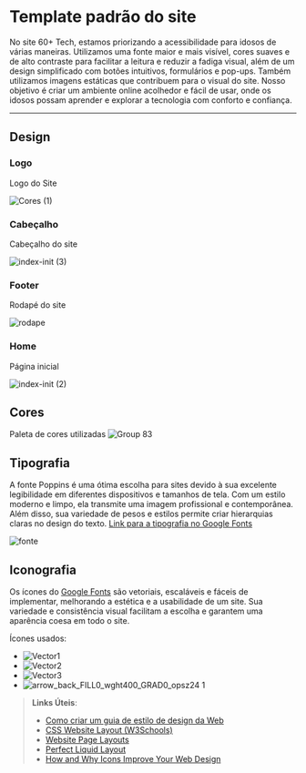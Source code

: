 # Template padrão do site

No site 60+ Tech, estamos priorizando a acessibilidade para idosos de várias maneiras. Utilizamos uma fonte maior e mais visível,
cores suaves e de alto contraste para facilitar a leitura e reduzir a fadiga visual, além de um design simplificado com botões intuitivos, formulários e pop-ups. Também utilizamos imagens estáticas que contribuem para o visual do site.
Nosso objetivo é criar um ambiente online acolhedor e fácil de usar, onde os idosos possam aprender e explorar a tecnologia com conforto e confiança.

__________________________________________________________________________________________________________________________________________________

## Design

### Logo
Logo do Site

![Cores (1)](https://github.com/ICEI-PUC-Minas-PMV-SI/pmv-si-2024-1-pe1-t5-60tech/assets/71785328/c3d79d66-f1b7-4911-a4d3-0f471335afea)

### Cabeçalho
Cabeçalho do site

![index-init (3)](https://github.com/ICEI-PUC-Minas-PMV-SI/pmv-si-2024-1-pe1-t5-60tech/assets/71785328/21253ddf-7514-461f-84c8-72c3620dca4b)


### Footer
Rodapé do site

![rodape](https://github.com/ICEI-PUC-Minas-PMV-SI/pmv-si-2024-1-pe1-t5-60tech/assets/71785328/fe750599-2955-478c-9c81-d7fbaaca2f2f)

### Home
Página inicial

![index-init (2)](https://github.com/ICEI-PUC-Minas-PMV-SI/pmv-si-2024-1-pe1-t5-60tech/assets/71785328/005f6b30-5cd4-4d9c-ae5e-a94b9e12e003)




## Cores
Paleta de cores utilizadas
![Group 83](https://github.com/ICEI-PUC-Minas-PMV-SI/pmv-si-2024-1-pe1-t5-60tech/assets/71785328/3012b0ef-a5cd-4fbd-a528-16edee1fc8d0)



## Tipografia

A fonte Poppins é uma ótima escolha para sites devido à sua excelente legibilidade em diferentes dispositivos e tamanhos de tela. Com um estilo moderno e limpo, ela transmite uma imagem profissional e contemporânea. Além disso, sua variedade de pesos e estilos permite criar hierarquias claras no design do texto. [Link para a tipografia no Google Fonts](https://fonts.google.com/specimen/Poppins)

![fonte](https://github.com/ICEI-PUC-Minas-PMV-SI/pmv-si-2024-1-pe1-t5-60tech/assets/123830292/a4157c78-1d0f-4c42-9476-76e28ed8854c)




## Iconografia

Os ícones do [Google Fonts](https://fonts.google.com/icons) são vetoriais, escaláveis e fáceis de implementar, melhorando a estética e a usabilidade de um site. Sua variedade e consistência visual facilitam a escolha e garantem uma aparência coesa em todo o site. 

Ícones usados: 

* ![Vector1](https://github.com/ICEI-PUC-Minas-PMV-SI/pmv-si-2024-1-pe1-t5-60tech/assets/123830292/9c07af70-8d8b-4f46-851a-a206acf79136)
* ![Vector2](https://github.com/ICEI-PUC-Minas-PMV-SI/pmv-si-2024-1-pe1-t5-60tech/assets/123830292/ecee3cf9-821f-425a-a207-bf10b4fb7b0e)
* ![Vector3](https://github.com/ICEI-PUC-Minas-PMV-SI/pmv-si-2024-1-pe1-t5-60tech/assets/123830292/573e07c4-17a1-4b20-ae89-7e89da0f6789)
* ![arrow_back_FILL0_wght400_GRAD0_opsz24 1](https://github.com/ICEI-PUC-Minas-PMV-SI/pmv-si-2024-1-pe1-t5-60tech/assets/123830292/7d6e1d9e-b3be-4b69-9cd7-7d9b389ee165)







> **Links Úteis**:
>
> -  [Como criar um guia de estilo de design da Web](https://edrodrigues.com.br/blog/como-criar-um-guia-de-estilo-de-design-da-web/#)
> - [CSS Website Layout (W3Schools)](https://www.w3schools.com/css/css_website_layout.asp)
> - [Website Page Layouts](http://www.cellbiol.com/bioinformatics_web_development/chapter-3-your-first-web-page-learning-html-and-css/website-page-layouts/)
> - [Perfect Liquid Layout](https://matthewjamestaylor.com/perfect-liquid-layouts)
> - [How and Why Icons Improve Your Web Design](https://usabilla.com/blog/how-and-why-icons-improve-you-web-design/)

